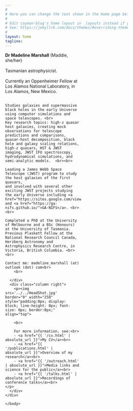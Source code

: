 ```yaml
---
#
# Here you can change the text shown in the Home page before the Latest Posts section.
#
# Edit cayman-blog's home layout in _layouts instead if you wanna make some changes
# See: https://jekyllrb.com/docs/themes/#overriding-theme-defaults
#
layout: home
tagline:
---
```



<head>
<meta name="viewport" content="width=device-width, initial-scale=1">
<style>
* {
  box-sizing: border-box;
}

/* Create two equal columns that floats next to each other */
.column {
  float: left;
  padding: 10px;
}
.left {
  width: 62%;
}

.right {
  width: 38%;
}

/* Clear floats after the columns */
.row:after {
  content: "";
  display: table;
  clear: both;
}

/* Responsive layout - makes the two columns stack on top of each other instead of next to each other */
@media screen and (max-width: 600px) {
  .column {
    width: 100%;
  }
}
</style>
</head>
<body>

<div class="row">
  <div class="column left">
    <b>Dr Madeline Marshall</b> (Maddie, she/her)<br>
    <br>
    Tasmanian astrophysicist. <br><br>
    Currently an Oppenheimer Fellow at Los Alamos National Laboratory, in Los Alamos, New Mexico. <br><br>

    Studies galaxies and supermassive black holes in the early Universe using computer simulations and space telescopes. <br>
    Key research topics: high-z quasar host galaxies, creating mock observations for telescope predictions and comparisons, quasar-host decomposition, black hole and galaxy scaling relations, high-z quasars, HST & JWST imaging, JWST IFU spectroscopy, hydrodynamical simulations, and semi-analytic models.  <br><br>

    Leading a James Webb Space Telescope (JWST) program to study the host galaxies of the first quasars,
    and involved with several other exciting JWST projects studying the early Universe including <a href="https://sites.google.com/view/jwstpearls">PEARLS</a> and <a href="https://ga-nifs.github.io/">GA-NIFS</a>. <br><br>

    Completed a PhD at the University of Melbourne and a BSc (Honours) at the University of Tasmania. 
    Previous Plaskett Fellow at the National Research Council Canada, Herzberg Astronomy and Astrophysics Research Centre, in Victoria, British Columbia. <br><br>

    Contact me: madeline_marshall (at) outlook (dot) com<br>
        <br>

      </div>
      <div class="column right">
        <p><img src='../../HeadShot.jpg' border="0" width="250" style="padding:0px; display: block; line-height: 0px; font-size: 0px; border:0px;" align="top">

        <br>

        For more information, see:<br>
        - <a href="{{ '/cv.html' | absolute_url }}">My CV</a><br>
        - <a href="{{ '/publications.html' | absolute_url }}">Overview of my research</a><br>
        - <a href="{{ '/outreach.html' | absolute_url }}">Media links and science for the public</a><br>
        - <a href="{{ '/talks.html' | absolute_url }}">Recordings of conference talks</a><br>
    </p>
      </div>
    </div>

    </body>
